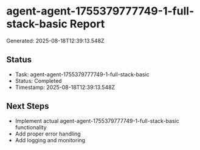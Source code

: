 # agent-agent-1755379777749-1-full-stack-basic Report

Generated: 2025-08-18T12:39:13.548Z

## Status
- Task: agent-agent-1755379777749-1-full-stack-basic
- Status: Completed
- Timestamp: 2025-08-18T12:39:13.548Z

## Next Steps
- Implement actual agent-agent-1755379777749-1-full-stack-basic functionality
- Add proper error handling
- Add logging and monitoring
